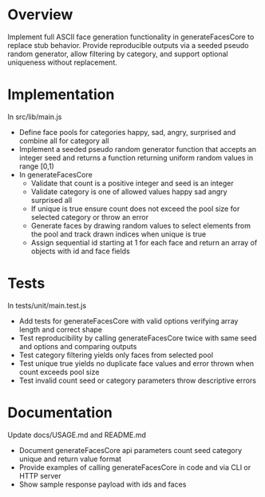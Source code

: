 # Overview

Implement full ASCII face generation functionality in generateFacesCore to replace stub behavior. Provide reproducible outputs via a seeded pseudo random generator, allow filtering by category, and support optional uniqueness without replacement.

# Implementation

In src/lib/main.js
- Define face pools for categories happy, sad, angry, surprised and combine all for category all
- Implement a seeded pseudo random generator function that accepts an integer seed and returns a function returning uniform random values in range [0,1)
- In generateFacesCore
  - Validate that count is a positive integer and seed is an integer
  - Validate category is one of allowed values happy sad angry surprised all
  - If unique is true ensure count does not exceed the pool size for selected category or throw an error
  - Generate faces by drawing random values to select elements from the pool and track drawn indices when unique is true
  - Assign sequential id starting at 1 for each face and return an array of objects with id and face fields

# Tests

In tests/unit/main.test.js
- Add tests for generateFacesCore with valid options verifying array length and correct shape
- Test reproducibility by calling generateFacesCore twice with same seed and options and comparing outputs
- Test category filtering yields only faces from selected pool
- Test unique true yields no duplicate face values and error thrown when count exceeds pool size
- Test invalid count seed or category parameters throw descriptive errors

# Documentation

Update docs/USAGE.md and README.md
- Document generateFacesCore api parameters count seed category unique and return value format
- Provide examples of calling generateFacesCore in code and via CLI or HTTP server
- Show sample response payload with ids and faces